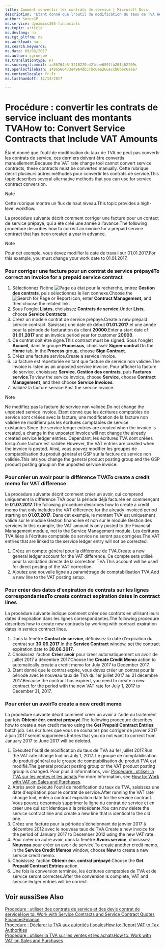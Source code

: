 ```yaml
---
title: Comment convertir les contrats de service | Microsoft Docs
description: "Étant donné que l'outil de modification du taux de TVA ne peut pas convertir les contrats de service, ces derniers doivent être convertis manuellement. Cette rubrique décrit plusieurs autres méthodes pour convertir les contrats de service."
author: SorenGP
ms.service: dynamics365-financials
ms.topic: article
ms.devlang: na
ms.tgt_pltfrm: na
ms.workload: na
ms.search.keywords: 
ms.date: 09/08/2017
ms.author: sgroespe
ms.translationtype: HT
ms.sourcegitcommit: aa56764b5f3210229ad21eae6891fb201462209c
ms.openlocfilehash: 148a566473e4964db3cbc6ee266eccb6b6c6aaa7
ms.contentlocale: fr-fr
ms.lasthandoff: 12/14/2017

---
```

# <a name="how-to-convert-service-contracts-that-include-vat-amounts"></a><span data-ttu-id="e0e73-104">Procédure : convertir les contrats de service incluant des montants TVA</span><span class="sxs-lookup"><span data-stu-id="e0e73-104">How to: Convert Service Contracts that Include VAT Amounts</span></span>
<span data-ttu-id="e0e73-105">Étant donné que l'outil de modification du taux de TVA ne peut pas convertir les contrats de service, ces derniers doivent être convertis manuellement.</span><span class="sxs-lookup"><span data-stu-id="e0e73-105">Because the VAT rate change tool cannot convert service contracts, these contracts must be converted manually.</span></span> <span data-ttu-id="e0e73-106">Cette rubrique décrit plusieurs autres méthodes pour convertir les contrats de service.</span><span class="sxs-lookup"><span data-stu-id="e0e73-106">This topic describes several alternative methods that you can use for service contract conversion.</span></span>  

> [!NOTE]  
>  <span data-ttu-id="e0e73-107">Cette rubrique montre un flux de haut niveau.</span><span class="sxs-lookup"><span data-stu-id="e0e73-107">This topic provides a high-level workflow.</span></span>  

 <span data-ttu-id="e0e73-108">La procédure suivante décrit comment corriger une facture pour un contact de service prépayé, qui a été créé une année à l'avance.</span><span class="sxs-lookup"><span data-stu-id="e0e73-108">The following procedure describes how to correct an invoice for a prepaid service contract that has been created a year in advance.</span></span>  

> [!NOTE]  
>  <span data-ttu-id="e0e73-109">Pour cet exemple, vous devez modifier la date de travail sur 01.01.2017.</span><span class="sxs-lookup"><span data-stu-id="e0e73-109">For this example, you must change your work date to 01.01.2017.</span></span>  

### <a name="to-correct-an-invoice-for-a-prepaid-service-contract"></a><span data-ttu-id="e0e73-110">Pour corriger une facture pour un contrat de service prépayé</span><span class="sxs-lookup"><span data-stu-id="e0e73-110">To correct an invoice for a prepaid service contract</span></span>  
1. <span data-ttu-id="e0e73-111">Sélectionnez l'icône ![Page ou état pour la recherche](media/ui-search/search_small.png "Page ou état pour la recherche"), entrez **Gestion des contrats**, puis sélectionnez le lien connexe.</span><span class="sxs-lookup"><span data-stu-id="e0e73-111">Choose the ![Search for Page or Report](media/ui-search/search_small.png "Search for Page or Report icon") icon, enter **Contract Management**, and then choose the related link.</span></span>  
2. <span data-ttu-id="e0e73-112">Sous l'onglet **Listes**, choisissez **Contrats de service**.</span><span class="sxs-lookup"><span data-stu-id="e0e73-112">Under **Lists**, choose **Service Contracts**.</span></span>  
3. <span data-ttu-id="e0e73-113">Créez un modèle contrat de service prépayé.</span><span class="sxs-lookup"><span data-stu-id="e0e73-113">Create a new prepaid service contract.</span></span> <span data-ttu-id="e0e73-114">Saisissez une date de début **01.01.2017** et une année pour la période de facturation du client **20000**.</span><span class="sxs-lookup"><span data-stu-id="e0e73-114">Enter a start date of **01.01.2017** and an invoice period year for customer **20000**.</span></span>  
4. <span data-ttu-id="e0e73-115">Ce contrat doit être signé.</span><span class="sxs-lookup"><span data-stu-id="e0e73-115">This contract must be signed.</span></span> <span data-ttu-id="e0e73-116">Sous l'onglet **Accueil**, dans le groupe **Processus**, choisissez **Signer contrat**.</span><span class="sxs-lookup"><span data-stu-id="e0e73-116">On the **Home** tab, in the **Process** group, choose **Sign Contract**.</span></span>  
5. <span data-ttu-id="e0e73-117">Créez une facture service.</span><span class="sxs-lookup"><span data-stu-id="e0e73-117">Create a service invoice.</span></span>
6. <span data-ttu-id="e0e73-118">La facture est répertoriée en tant que facture de service non validée.</span><span class="sxs-lookup"><span data-stu-id="e0e73-118">The invoice is listed as an unposted service invoice.</span></span> <span data-ttu-id="e0e73-119">Pour afficher la facture de service, choisissez **Service**, **Gestion des contrats**, puis **Factures service**.</span><span class="sxs-lookup"><span data-stu-id="e0e73-119">To view the service invoice, choose **Service**, choose **Contract Management**, and then choose **Service Invoices**.</span></span>  
7. <span data-ttu-id="e0e73-120">Validez la facture service.</span><span class="sxs-lookup"><span data-stu-id="e0e73-120">Post the service invoice.</span></span>  

> [!NOTE]  
>  <span data-ttu-id="e0e73-121">Ne modifiez pas la facture de service non validée.</span><span class="sxs-lookup"><span data-stu-id="e0e73-121">Do not change the unposted service invoice.</span></span> <span data-ttu-id="e0e73-122">Étant donné que les écritures comptables de service sont créées avec la facture, une modification de la facture non validée ne modifiera pas les écritures comptables de service existantes.</span><span class="sxs-lookup"><span data-stu-id="e0e73-122">Since the service ledger entries are created when the invoice is created, a change in the unposted invoice will not change the already created service ledger entries.</span></span> <span data-ttu-id="e0e73-123">Cependant, les écritures TVA sont créées lorsqu'une facture est validée.</span><span class="sxs-lookup"><span data-stu-id="e0e73-123">However, the VAT entries are created when the invoice is posted.</span></span> <span data-ttu-id="e0e73-124">Ainsi, vous pouvez modifier les groupes de comptabilisation du produit général et GSP sur la facture de service non validée.</span><span class="sxs-lookup"><span data-stu-id="e0e73-124">This lets you change the general product posting group and the GSP product posting group on the unposted service invoice.</span></span>  

### <a name="to-create-a-credit-memo-for-vat-difference"></a><span data-ttu-id="e0e73-125">Pour créer un avoir pour la différence TVA</span><span class="sxs-lookup"><span data-stu-id="e0e73-125">To create a credit memo for VAT difference</span></span>  
<span data-ttu-id="e0e73-126">La procédure suivante décrit comment créer un avoir, qui comprend uniquement la différence TVA pour la période déjà facturée en commençant le **01.07.2017**.</span><span class="sxs-lookup"><span data-stu-id="e0e73-126">The following procedure describes how to create a credit memo that only includes the VAT difference for the already invoiced period starting on **01.07.2017**.</span></span> <span data-ttu-id="e0e73-127">Dans cet exemple, le montant TVA est uniquement validé sur le module Gestion financière et non sur le module Gestion des services.</span><span class="sxs-lookup"><span data-stu-id="e0e73-127">In this example, the VAT amount is only posted to the Financial Management module, not to the Service Management module.</span></span> <span data-ttu-id="e0e73-128">Les écritures TVA liées à l'écriture comptable de service ne seront pas corrigées.</span><span class="sxs-lookup"><span data-stu-id="e0e73-128">The VAT entries that are linked to the service ledger entry will not be corrected.</span></span>  

1. <span data-ttu-id="e0e73-129">Créez un compte général pour la différence de TVA.</span><span class="sxs-lookup"><span data-stu-id="e0e73-129">Create a new general ledger account for the VAT difference.</span></span> <span data-ttu-id="e0e73-130">Ce compte sera utilisé pour la validation directe de la correction TVA.</span><span class="sxs-lookup"><span data-stu-id="e0e73-130">This account will be used for direct posting of the VAT correction.</span></span>  
2. <span data-ttu-id="e0e73-131">Ajoutez une nouvelle ligne au paramétrage de comptabilisation TVA.</span><span class="sxs-lookup"><span data-stu-id="e0e73-131">Add a new line to the VAT posting setup.</span></span>  

### <a name="to-create-contract-expiration-dates-in-contract-lines"></a><span data-ttu-id="e0e73-132">Pour créer des dates d'expiration de contrats sur les lignes correspondantes</span><span class="sxs-lookup"><span data-stu-id="e0e73-132">To create contract expiration dates in contract lines</span></span>  
<span data-ttu-id="e0e73-133">La procédure suivante indique comment créer des contrats en utilisant leurs dates d'expiration dans les lignes correspondantes.</span><span class="sxs-lookup"><span data-stu-id="e0e73-133">The following procedure describes how to create new contracts by working with contract expiration dates in service contract lines.</span></span>  

1. <span data-ttu-id="e0e73-134">Dans la fenêtre **Contrat de service**, définissez la date d'expiration du contrat sur **30.06.2017**.</span><span class="sxs-lookup"><span data-stu-id="e0e73-134">In the **Service Contract** window, set the contract expiration date to **30.06.2017**.</span></span>  
2. <span data-ttu-id="e0e73-135">Choisissez l'action **Créer avoir** pour créer automatiquement un avoir de juillet 2017 à décembre 2017.</span><span class="sxs-lookup"><span data-stu-id="e0e73-135">Choose the **Create Credit Memo** action to automatically create a credit memo for July 2017 to December 2017.</span></span>  
3. <span data-ttu-id="e0e73-136">Étant donné que le contrat expire, vous devez créer un contrat pour la période avec le nouveau taux de TVA du 1er juillet 2017 au 31 décembre 2017.</span><span class="sxs-lookup"><span data-stu-id="e0e73-136">Because the contract has expired, you need to create a new contract for the period with the new VAT rate for July 1, 2017 to December 31, 2017.</span></span>  

### <a name="to-create-a-new-credit-memo"></a><span data-ttu-id="e0e73-137">Pour créer un avoir</span><span class="sxs-lookup"><span data-stu-id="e0e73-137">To create a new credit memo</span></span>  
<span data-ttu-id="e0e73-138">La procédure suivante décrit comment créer un avoir à l'aide du traitement par lots **Obtenir écr. contrat prépayé**.</span><span class="sxs-lookup"><span data-stu-id="e0e73-138">The following procedure describes how to create a new credit memo using the **Get Prepaid Contract Entries** batch job.</span></span> <span data-ttu-id="e0e73-139">Les écritures que vous ne souhaitez pas corriger de janvier 2017 à juin 2017 seront supprimées.</span><span class="sxs-lookup"><span data-stu-id="e0e73-139">Entries that you do not want to correct from January 2017 to June 2017 will be deleted.</span></span>  

1. <span data-ttu-id="e0e73-140">Exécutez l'outil de modification du taux de TVA au 1er juillet 2017.</span><span class="sxs-lookup"><span data-stu-id="e0e73-140">Run the VAT rate change tool on July 1, 2017.</span></span> <span data-ttu-id="e0e73-141">Le groupe de comptabilisation du produit général ou le groupe de comptabilisation du produit TVA est modifié.</span><span class="sxs-lookup"><span data-stu-id="e0e73-141">The general product posting group or the VAT product posting group is changed.</span></span> <span data-ttu-id="e0e73-142">Pour plus d'informations, voir [Procédure : utiliser la TVA sur les ventes et les achats](finance-work-with-vat.md).</span><span class="sxs-lookup"><span data-stu-id="e0e73-142">For more information, see [How to: Work with VAT on Sales and Purchases](finance-work-with-vat.md).</span></span>  
2. <span data-ttu-id="e0e73-143">Après avoir exécuté l'outil de modification du taux de TVA, saisissez une date d'expiration pour le contrat de service.</span><span class="sxs-lookup"><span data-stu-id="e0e73-143">After running the VAT rate change tool, enter a contract expiration date for the service contract.</span></span> <span data-ttu-id="e0e73-144">Vous pouvez désormais supprimer la ligne du contrat de service et en créer une qui soit identique à la précédente.</span><span class="sxs-lookup"><span data-stu-id="e0e73-144">You can now delete the service contract line and create a new line that is identical to the old one.</span></span>  
3. <span data-ttu-id="e0e73-145">Créez une facture pour la période s'échelonnant de janvier 2017 à décembre 2012 avec le nouveau taux de TVA.</span><span class="sxs-lookup"><span data-stu-id="e0e73-145">Create a new invoice for the period of January 2017 to December 2012 using the new VAT rate.</span></span>  
4. <span data-ttu-id="e0e73-146">Pour créer un autre avoir, dans la fenêtre **Avoirs service**, choisissez **Nouveau** pour créer un avoir de service.</span><span class="sxs-lookup"><span data-stu-id="e0e73-146">To create another credit memo, in the **Service Credit Memos** window, choose **New** to create a new service credit memo.</span></span>  
5. <span data-ttu-id="e0e73-147">Choisissez l'action **Obtenir écr. contrat prépayé**.</span><span class="sxs-lookup"><span data-stu-id="e0e73-147">Choose the **Get Prepaid Contract Entries** action.</span></span>  
6. <span data-ttu-id="e0e73-148">Une fois la conversion terminée, les écritures comptables de TVA et de service seront correctes.</span><span class="sxs-lookup"><span data-stu-id="e0e73-148">After the conversion is complete, VAT and service ledger entries will be correct.</span></span>  

## <a name="see-also"></a><span data-ttu-id="e0e73-149">Voir aussi</span><span class="sxs-lookup"><span data-stu-id="e0e73-149">See Also</span></span>  
[<span data-ttu-id="e0e73-150">Procédure : utiliser des contrats de service et des devis contrat de service</span><span class="sxs-lookup"><span data-stu-id="e0e73-150">How to: Work with Service Contracts and Service Contract Quotes</span></span>](service-how-to-create-service-contracts-and-service-contract-quotes.md)  
[<span data-ttu-id="e0e73-151">Finances</span><span class="sxs-lookup"><span data-stu-id="e0e73-151">Finance</span></span>](finance.md)  
[<span data-ttu-id="e0e73-152">Procédure : Déclarer la TVA aux autorités fiscales</span><span class="sxs-lookup"><span data-stu-id="e0e73-152">How to: Report VAT to Tax Authorities</span></span>](finance-how-report-vat.md)  
[<span data-ttu-id="e0e73-153">Procédure : utiliser la TVA sur les ventes et les achats</span><span class="sxs-lookup"><span data-stu-id="e0e73-153">How to: Work with VAT on Sales and Purchases</span></span>](finance-work-with-vat.md)  

